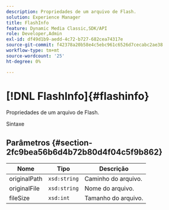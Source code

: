 ```yaml
---
description: Propriedades de um arquivo de Flash.
solution: Experience Manager
title: FlashInfo
feature: Dynamic Media Classic,SDK/API
role: Developer,Admin
exl-id: df49d1b9-aedd-4c72-b727-682cea74317e
source-git-commit: f42378a20b58e4c5ebc961c6526d7cecabc2ae38
workflow-type: tm+mt
source-wordcount: '25'
ht-degree: 0%

---
```


# [!DNL FlashInfo]{#flashinfo}

Propriedades de um arquivo de Flash.

Sintaxe

## Parâmetros {#section-2fc9bea56b6d4b72b80d4f04c5f9b862}

| Nome | Tipo | Descrição |
|---|---|---|
| originalPath | `xsd:string` | Caminho do arquivo. |
| originalFile | `xsd:string` | Nome do arquivo. |
| fileSize | `xsd:int` | Tamanho do arquivo. |
